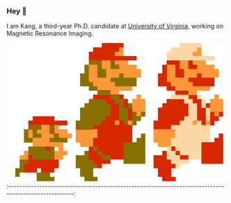 ### Hey 👋

I am Kang, a third-year Ph.D. candidate at [University of Virginia](https://www.virginia.edu/), working on Magnetic Resonance Imaging.



![](run-mario.gif)
:-----------------------------------------------------------------------------------------------------:


